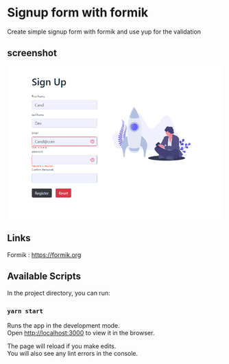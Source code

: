 # Signup form with formik
Create simple signup form with formik and use yup for the validation

## screenshot
![Signup screenshott](./src/assets/signup.png)

## Links
Formik : https://formik.org <br/>

## Available Scripts

In the project directory, you can run:

### `yarn start`

Runs the app in the development mode.\
Open [http://localhost:3000](http://localhost:3000) to view it in the browser.

The page will reload if you make edits.\
You will also see any lint errors in the console.
